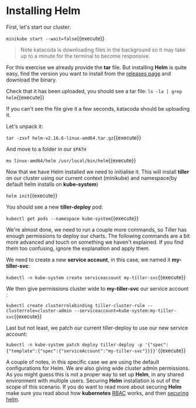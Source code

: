 # Installing Helm


First, let's start our cluster:

`minikube start --wait=false`{{execute}}

> Note katacoda is downloading files in the background so it may take up to a minute for the terminal to become responsive.

For this exercise we already provide the **tar** file. But installing **Helm** is quite easy, find the version you want to install from the [releases page](https://github.com/helm/helm/releases) and download the binary.

Check that it has been uploaded, you should see a tar file:
`ls -la | grep helm`{{execute}}

If you can't see the file give it a few seconds, katacoda should be uploading it.

Let's unpack it:

`tar -zxvf helm-v2.16.6-linux-amd64.tar.gz`{{execute}}

And move to a folder in our `$PATH`
 
`mv linux-amd64/helm /usr/local/bin/helm`{{execute}}

Now that we have Helm installed we need to initialise it. This will install **tiller** on our cluster using our current context (minikube) and namespace(by default helm installs on **kube-system**)

`helm init`{{execute}}

You should see a new **tiller-deploy** pod:

`kubectl get pods --namespace kube-system`{{execute}}

We're almost done, we need to run a couple more commands, so Tiller has enough permissions to deploy our charts.
The following commands are a bit more advanced and touch on something we haven't explained. If you find them too confusing, ignore the explanation and apply them.

We need to create a new **service account**, in this case, we named it **my-tiller-svc**:

`kubectl -n kube-system create serviceaccount my-tiller-svc`{{execute}}

We then give permissions cluster wide to **my-tiller-svc** our service account :

`kubectl create clusterrolebinding tiller-cluster-rule --clusterrole=cluster-admin --serviceaccount=kube-system:my-tiller-svc`{{execute}}

Last but not least, we patch our current tiller-deploy to use our new service account:

`kubectl -n kube-system patch deploy tiller-deploy -p '{"spec":{"template":{"spec":{"serviceAccount":"my-tiller-svc"}}}}'`{{execute}}


A couple of notes, in this specific case we are using the default configurations for Helm. We are also giving wide cluster admin permissions. As you might guess this is not a proper way to set up **Helm**, in any shared environment with multiple users. Securing **Helm** installation is out of the scope of this scenario. If you do want to read more about securing **Helm** make sure you read about how **kubernetes** [RBAC](https://kubernetes.io/docs/reference/access-authn-authz/rbac/) works, and then [securing helm](https://v2.helm.sh/docs/using_helm/#securing-your-helm-installation).
